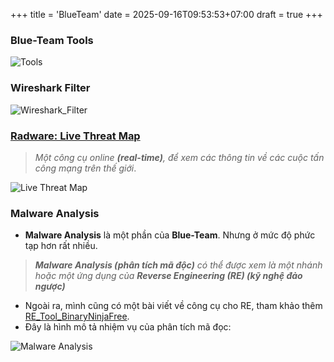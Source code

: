 +++
title = 'BlueTeam'
date = 2025-09-16T09:53:53+07:00
draft = true
+++

### Blue-Team Tools

![Tools](/image/CyberSecurity/BlueTeam/Blue_Team_Tools.jpg)

### Wireshark Filter

![Wireshark_Filter](/image/CyberSecurity/BlueTeam/Wireshark_Filter.jpg)

### [Radware: Live Threat Map](https://livethreatmap.radware.com/)
> *Một công cụ online **(real-time)**, để xem các thông tin về các cuộc tấn công mạng trên thế giới*. </br>

![Live Threat Map](/image/CyberSecurity/BlueTeam/Radware-Live_Threat_Map.png)

### Malware Analysis
- **Malware Analysis** là một phần của **Blue-Team**. Nhưng ở mức độ phức tạp hơn rất nhiều.
> ***Malware Analysis (phân tích mã độc)** có thể được xem là một nhánh hoặc một ứng dụng của **Reverse Engineering (RE) (kỹ nghệ đảo ngược)*** </br>

- Ngoài ra, mình cũng có một bài viết về công cụ cho RE, tham khảo thêm [RE_Tool_BinaryNinjaFree](https://blog.vinhld-homelab.io.vn/posts/cybersecurity/technical/re_tool_binaryninjafree/).
- Đây là hình mô tả nhiệm vụ của phân tích mã đọc:

![Malware Analysis](/image/CyberSecurity/BlueTeam/Malware_Analysis.png)



